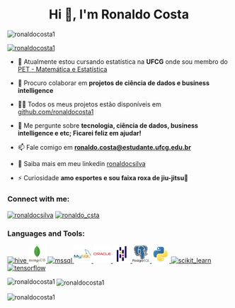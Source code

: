 
<h1 align="center">Hi 👋, I'm Ronaldo Costa</h1>

<p align="left"> <img src="https://komarev.com/ghpvc/?username=ronaldocosta1&label=Profile%20views&color=0e75b6&style=flat" alt="ronaldocosta1" /> </p>

<p align="left"> <a href="https://github.com/ryo-ma/github-profile-trophy"><img src="https://github-profile-trophy.vercel.app/?username=ronaldocosta1" alt="ronaldocosta1" /></a> </p>

- 🔭 Atualmente estou cursando estatística na **UFCG** onde sou membro do [PET - Matemática e Estatística](http://mat.ufcg.edu.br/petmatest/)

- 👯 Procuro colaborar em **projetos de ciência de dados e business intelligence**

- 👨‍💻 Todos os meus projetos estão disponíveis em [github.com/ronaldocosta1](https://github.com/ronaldocosta1?tab=repositories)

- 💬 Me pergunte sobre **tecnologia, ciência de dados, business intelligence e etc; Ficarei feliz em ajudar!**

- 📫 Fale comigo em **ronaldo.costa@estudante.ufcg.edu.br**

- 📄 Saiba mais em meu linkedin [ronaldocsilva](https://www.linkedin.com/in/ronaldocsilva)

- ⚡ Curiosidade **amo esportes e sou faixa roxa de jiu-jitsu🥋**

<h3 align="left">Connect with me:</h3>
<p align="left">
<a href="https://linkedin.com/in/ronaldocsilva" target="blank"><img align="center" src="https://raw.githubusercontent.com/rahuldkjain/github-profile-readme-generator/master/src/images/icons/Social/linked-in-alt.svg" alt="ronaldocsilva" height="30" width="40" /></a>
<a href="https://instagram.com/ronaldo_csta" target="blank"><img align="center" src="https://raw.githubusercontent.com/rahuldkjain/github-profile-readme-generator/master/src/images/icons/Social/instagram.svg" alt="ronaldo_csta" height="30" width="40" /></a>
</p>

<h3 align="left">Languages and Tools:</h3>
<p align="left"> <a href="https://hive.apache.org/" target="_blank" rel="noreferrer"> <img src="https://www.vectorlogo.zone/logos/apache_hive/apache_hive-icon.svg" alt="hive" width="40" height="40"/> </a> <a href="https://www.mongodb.com/" target="_blank" rel="noreferrer"> <img src="https://raw.githubusercontent.com/devicons/devicon/master/icons/mongodb/mongodb-original-wordmark.svg" alt="mongodb" width="40" height="40"/> </a> <a href="https://www.microsoft.com/en-us/sql-server" target="_blank" rel="noreferrer"> <img src="https://www.svgrepo.com/show/303229/microsoft-sql-server-logo.svg" alt="mssql" width="40" height="40"/> </a> <a href="https://www.mysql.com/" target="_blank" rel="noreferrer"> <img src="https://raw.githubusercontent.com/devicons/devicon/master/icons/mysql/mysql-original-wordmark.svg" alt="mysql" width="40" height="40"/> </a> <a href="https://www.oracle.com/" target="_blank" rel="noreferrer"> <img src="https://raw.githubusercontent.com/devicons/devicon/master/icons/oracle/oracle-original.svg" alt="oracle" width="40" height="40"/> </a> <a href="https://pandas.pydata.org/" target="_blank" rel="noreferrer"> <img src="https://raw.githubusercontent.com/devicons/devicon/2ae2a900d2f041da66e950e4d48052658d850630/icons/pandas/pandas-original.svg" alt="pandas" width="40" height="40"/> </a> <a href="https://www.postgresql.org" target="_blank" rel="noreferrer"> <img src="https://raw.githubusercontent.com/devicons/devicon/master/icons/postgresql/postgresql-original-wordmark.svg" alt="postgresql" width="40" height="40"/> </a> <a href="https://www.python.org" target="_blank" rel="noreferrer"> <img src="https://raw.githubusercontent.com/devicons/devicon/master/icons/python/python-original.svg" alt="python" width="40" height="40"/> </a> <a href="https://scikit-learn.org/" target="_blank" rel="noreferrer"> <img src="https://upload.wikimedia.org/wikipedia/commons/0/05/Scikit_learn_logo_small.svg" alt="scikit_learn" width="40" height="40"/> </a> <a href="https://www.tensorflow.org" target="_blank" rel="noreferrer"> <img src="https://www.vectorlogo.zone/logos/tensorflow/tensorflow-icon.svg" alt="tensorflow" width="40" height="40"/> </a> </p>

<p><img align="left" src="https://github-readme-stats.vercel.app/api/top-langs?username=ronaldocosta1&show_icons=true&locale=en&layout=compact" alt="ronaldocosta1" /></p>

<p>&nbsp;<img align="center" src="https://github-readme-stats.vercel.app/api?username=ronaldocosta1&show_icons=true&locale=en" alt="ronaldocosta1" /></p>

<p><img align="center" src="https://github-readme-streak-stats.herokuapp.com/?user=ronaldocosta1&" alt="ronaldocosta1" /></p>

  
  
  
  
  
